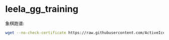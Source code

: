 # leela_gg_training

象棋跑谱:

``` bash
wget --no-check-certificate https://raw.githubusercontent.com/ActiveIce/leela_gg_training/master/ggzero.sh && chmod +x ggzero.sh && ./ggzero.sh
